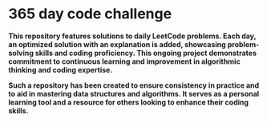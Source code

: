 # 365 day code challenge

<b>This repository features solutions to daily LeetCode problems. Each day, an optimized solution with an explanation is added, showcasing problem-solving skills and coding proficiency. This ongoing project demonstrates commitment to continuous learning and improvement in algorithmic thinking and coding expertise.

Such a repository has been created to ensure consistency in practice and to aid in mastering data structures and algorithms. It serves as a personal learning tool and a resource for others looking to enhance their coding skills.</b>
